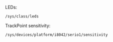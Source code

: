 LEDs:

`/sys/class/leds`

TrackPoint sensitivity:

`/sys/devices/platform/i8042/serio1/sensitivity`
